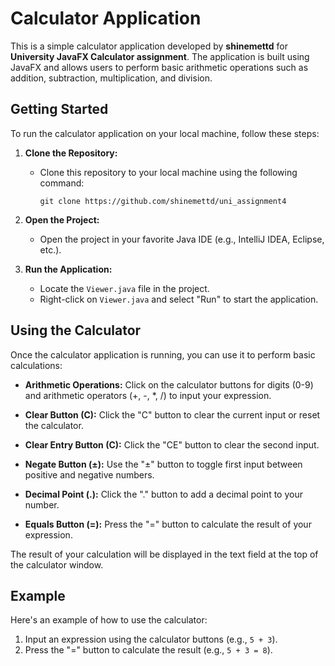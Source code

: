 # Calculator Application

This is a simple calculator application developed by **shinemettd** for **University JavaFX Calculator assignment**. The application is built using JavaFX and allows users to perform basic arithmetic operations such as addition, subtraction, multiplication, and division.

## Getting Started

To run the calculator application on your local machine, follow these steps:

1. **Clone the Repository:**
    - Clone this repository to your local machine using the following command:
      ```shell
      git clone https://github.com/shinemettd/uni_assignment4
      ```

2. **Open the Project:**
    - Open the project in your favorite Java IDE (e.g., IntelliJ IDEA, Eclipse, etc.).

3. **Run the Application:**
    - Locate the `Viewer.java` file in the project.
    - Right-click on `Viewer.java` and select "Run" to start the application.

## Using the Calculator

Once the calculator application is running, you can use it to perform basic calculations:

- **Arithmetic Operations:** Click on the calculator buttons for digits (0-9) and arithmetic operators (+, -, *, /) to input your expression.

- **Clear Button (C):** Click the "C" button to clear the current input or reset the calculator.

- **Clear Entry Button (C):** Click the "CE" button to clear the second input.

- **Negate Button (±):** Use the "±" button to toggle first input between positive and negative numbers.

- **Decimal Point (.):** Click the "." button to add a decimal point to your number.

- **Equals Button (=):** Press the "=" button to calculate the result of your expression.

The result of your calculation will be displayed in the text field at the top of the calculator window.

## Example

Here's an example of how to use the calculator:

1. Input an expression using the calculator buttons (e.g., `5 + 3`).
2. Press the "=" button to calculate the result (e.g., `5 + 3 = 8`).

